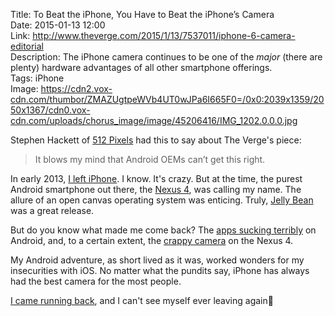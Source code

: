 Title: To Beat the iPhone, You Have to Beat the iPhone’s Camera  
Date: 2015-01-13 12:00  
Link: http://www.theverge.com/2015/1/13/7537011/iphone-6-camera-editorial  
Description: The iPhone camera continues to be one of the *major* (there are plenty) hardware advantages of all other smartphone offerings.  
Tags: iPhone  
Image: https://cdn2.vox-cdn.com/thumbor/ZMAZUgtpeWVb4UT0wJPa6I665F0=/0x0:2039x1359/2050x1367/cdn0.vox-cdn.com/uploads/chorus_image/image/45206416/IMG_1202.0.0.0.jpg  

Stephen Hackett of [512 Pixels][1] had this to say about The Verge's piece:

> It blows my mind that Android OEMs can’t get this right.

In early 2013, [I left iPhone][2]. I know. It's crazy. But at the time, the purest Android smartphone out there, the [Nexus 4][3], was calling my name. The allure of an open canvas operating system was enticing. Truly, [Jelly Bean][4] was a great release. 

But do you know what made me come back? The [apps sucking terribly][5] on Android, and, to a certain extent, the [crappy camera][6] on the Nexus 4. 

My Android adventure, as short lived as it was, worked wonders for my insecurities with iOS. No matter what the pundits say, iPhone has always had the best camera for the most people. 

[I came running back][7], and I can't see myself ever leaving again📱

[1]: http://www.512pixels.net/blog/2015/1/its-about-the-camera "Stephen Hackett on the iPhone camera"
[2]: http://instagram.com/p/XImbvKwz8i/ "First Instagram post from an Android device (Nexus 4)"
[3]: http://en.m.wikipedia.org/wiki/Nexus_4 "Wikipedia: Nexus 4"
[4]: http://en.wikipedia.org/wiki/Android_Jelly_Bean "Wikipedia: Android 'Jelly Bean'"
[5]: http://my2cents4theday.blogspot.com/2012/03/why-android-apps-especially-tablet-apps.html "Android tablet apps suck"
[6]: http://www.theverge.com/2012/11/2/3590542/nexus-4-camera-samples "The Verge on Nexus 4 camera samples (they suck)"
[7]: http://instagram.com/p/Z6lTaiQz6o/ "10 weeks after my Android experiment, I was back on iOS"